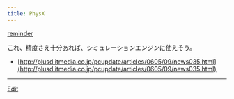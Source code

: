 ```yaml
---
title: PhysX
---
```





[reminder](/reminder)

これ、精度さえ十分あれば、シミュレーションエンジンに使えそう。

* [http://plusd.itmedia.co.jp/pcupdate/articles/0605/09/news035.html](http://plusd.itmedia.co.jp/pcupdate/articles/0605/09/news035.html)
<!--  -->




----
[Edit](https://github.com/vitroid/vitroid.github.io/edit/master/MD/PhysX.md)
